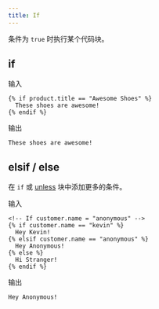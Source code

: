 ```yaml
---
title: If
---
```


条件为 `true` 时执行某个代码块。

## if

输入
```liquid
{% if product.title == "Awesome Shoes" %}
  These shoes are awesome!
{% endif %}
```

输出
```text
These shoes are awesome!
```

## elsif / else

在 `if` 或 [unless][unless] 块中添加更多的条件。

输入
```liquid
<!-- If customer.name = "anonymous" -->
{% if customer.name == "kevin" %}
  Hey Kevin!
{% elsif customer.name == "anonymous" %}
  Hey Anonymous!
{% else %}
  Hi Stranger!
{% endif %}
```

输出
```text
Hey Anonymous!
```

[unless]: ./unless.html
